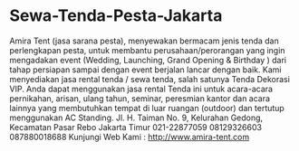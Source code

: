 # Sewa-Tenda-Pesta-Jakarta
Amira Tent (jasa sarana pesta), menyewakan bermacam jenis tenda dan perlengkapan pesta, untuk membantu perusahaan/perorangan  yang ingin mengadakan event (Wedding, Launching, Grand Opening &amp; Birthday ) dari tahap persiapan sampai dengan event berjalan lancar dengan baik. Kami menyediakan jasa rental tenda / sewa tenda, salah satunya Tenda Dekorasi VIP. Anda dapat menggunakan jasa rental Tenda ini untuk acara-acara pernikahan, arisan, ulang tahun, seminar, peresmian kantor dan acara lainnya yang membutuhkan tempat di luar ruangan (outdoor) dan tertutup menggunakan AC Standing. Jl. H. Taiman No. 9, Kelurahan Gedong, Kecamatan Pasar Rebo Jakarta Timur  021-22877059 08129326603 087880018688 Kunjungi Web Kami : http://www.amira-tent.com
